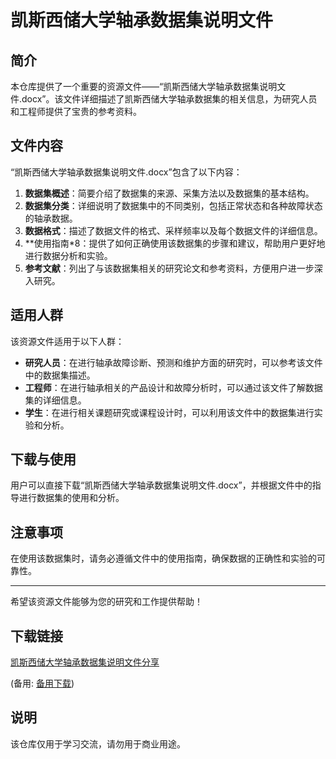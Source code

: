 # 凯斯西储大学轴承数据集说明文件

## 简介

本仓库提供了一个重要的资源文件——“凯斯西储大学轴承数据集说明文件.docx”。该文件详细描述了凯斯西储大学轴承数据集的相关信息，为研究人员和工程师提供了宝贵的参考资料。

## 文件内容

“凯斯西储大学轴承数据集说明文件.docx”包含了以下内容：

1. **数据集概述**：简要介绍了数据集的来源、采集方法以及数据集的基本结构。
2. **数据集分类**：详细说明了数据集中的不同类别，包括正常状态和各种故障状态的轴承数据。
3. **数据格式**：描述了数据文件的格式、采样频率以及每个数据文件的详细信息。
4. **使用指南*8：提供了如何正确使用该数据集的步骤和建议，帮助用户更好地进行数据分析和实验。
5. **参考文献**：列出了与该数据集相关的研究论文和参考资料，方便用户进一步深入研究。

## 适用人群

该资源文件适用于以下人群：

- **研究人员**：在进行轴承故障诊断、预测和维护方面的研究时，可以参考该文件中的数据集描述。
- **工程师**：在进行轴承相关的产品设计和故障分析时，可以通过该文件了解数据集的详细信息。
- **学生**：在进行相关课题研究或课程设计时，可以利用该文件中的数据集进行实验和分析。

## 下载与使用

用户可以直接下载“凯斯西储大学轴承数据集说明文件.docx”，并根据文件中的指导进行数据集的使用和分析。

## 注意事项

在使用该数据集时，请务必遵循文件中的使用指南，确保数据的正确性和实验的可靠性。

---

希望该资源文件能够为您的研究和工作提供帮助！

## 下载链接
[凯斯西储大学轴承数据集说明文件分享](https://pan.quark.cn/s/a8db7e15fb54) 

(备用: [备用下载](https://pan.baidu.com/s/1ZYszdpK-qsHV7ROlkluj4g?pwd=1234))

## 说明

该仓库仅用于学习交流，请勿用于商业用途。
